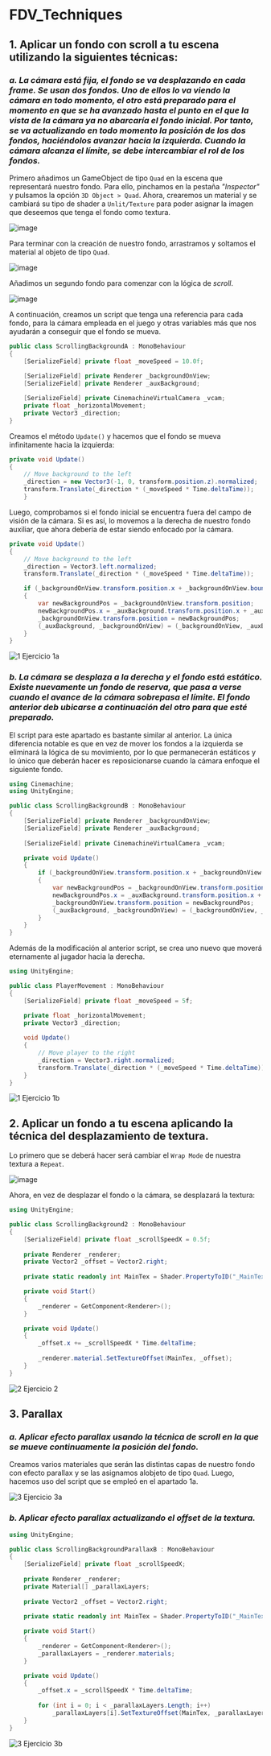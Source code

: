 # FDV_Techniques

## 1. Aplicar un fondo con scroll a tu escena utilizando la siguientes técnicas: 

### _a. La cámara está fija, el fondo se va desplazando en cada frame. Se usan dos fondos. Uno de ellos lo va viendo la cámara en todo momento, el otro está preparado para el momento en que se ha avanzado hasta el punto en el que la vista de la cámara ya no abarcaría el fondo inicial. Por tanto, se va actualizando en todo momento la posición de los dos fondos, haciéndolos avanzar hacia la izquierda. Cuando la cámara alcanza el límite, se debe intercambiar el rol de los fondos._

Primero añadimos un GameObject de tipo `Quad` en la escena que representará nuestro fondo. Para ello, pinchamos en la pestaña _"Inspector"_ y pulsamos la opción `3D Object > Quad`. Ahora, crearemos un material y se cambiará su tipo de shader a `Unlit/Texture` para poder asignar la imagen que deseemos que tenga el fondo como textura.

![image](https://github.com/user-attachments/assets/6c67205b-8348-4122-a5c1-729bc3f45c90)

Para terminar con la creación de nuestro fondo, arrastramos y soltamos el material al objeto de tipo `Quad`.

![image](https://github.com/user-attachments/assets/b4338509-6cc3-48bd-9f86-ee779a3e01d4)

Añadimos un segundo fondo para comenzar con la lógica de _scroll_.

![image](https://github.com/user-attachments/assets/8c473e98-ccc6-4f45-959c-b930a484745d)

A continuación, creamos un script que tenga una referencia para cada fondo, para la cámara empleada en el juego y otras variables más que nos ayudarán a conseguir que el fondo se mueva.

```cs
public class ScrollingBackgroundA : MonoBehaviour
{
    [SerializeField] private float _moveSpeed = 10.0f;
    
    [SerializeField] private Renderer _backgroundOnView;
    [SerializeField] private Renderer _auxBackground;

    [SerializeField] private CinemachineVirtualCamera _vcam;
    private float _horizontalMovement;
    private Vector3 _direction;
}

```

Creamos el método `Update()` y hacemos que el fondo se mueva infinitamente hacia la izquierda:

```cs
private void Update()
{
    // Move background to the left
    _direction = new Vector3(-1, 0, transform.position.z).normalized;
    transform.Translate(_direction * (_moveSpeed * Time.deltaTime));
    }
```

Luego, comprobamos si el fondo inicial se encuentra fuera del campo de visión de la cámara. Si es así, lo movemos a la derecha de nuestro fondo auxiliar, que ahora debería de estar siendo enfocado por la cámara.

```cs
private void Update()
{
    // Move background to the left
    _direction = Vector3.left.normalized;
    transform.Translate(_direction * (_moveSpeed * Time.deltaTime));

    if (_backgroundOnView.transform.position.x + _backgroundOnView.bounds.size.x < _vcam.transform.position.x)
    {
        var newBackgroundPos = _backgroundOnView.transform.position;
        newBackgroundPos.x = _auxBackground.transform.position.x + _auxBackground.bounds.size.x;
        _backgroundOnView.transform.position = newBackgroundPos;
        (_auxBackground, _backgroundOnView) = (_backgroundOnView, _auxBackground);
    }
}
```

![1  Ejercicio 1a](https://github.com/user-attachments/assets/a38d7097-87cd-4931-b71d-c8a3f0716dd4)

### _b. La cámara se desplaza a la derecha y el fondo está estático. Existe nuevamente un fondo de reserva, que pasa a verse cuando el avance de la cámara sobrepasa el límite. El fondo anterior deb ubicarse a continuación del otro para que esté preparado._

El script para este apartado es bastante similar al anterior. La única diferencia notable es que en vez de mover los fondos a la izquierda se eliminará la lógica de su movimiento, por lo que permanecerán estáticos y lo único que deberán hacer es reposicionarse cuando la cámara enfoque el siguiente fondo.

```cs
using Cinemachine;
using UnityEngine;

public class ScrollingBackgroundB : MonoBehaviour
{
    [SerializeField] private Renderer _backgroundOnView;
    [SerializeField] private Renderer _auxBackground;
    
    [SerializeField] private CinemachineVirtualCamera _vcam;

    private void Update()
    {
        if (_backgroundOnView.transform.position.x + _backgroundOnView.bounds.size.x < _vcam.transform.position.x)
        {
            var newBackgroundPos = _backgroundOnView.transform.position;
            newBackgroundPos.x = _auxBackground.transform.position.x + _auxBackground.bounds.size.x;
            _backgroundOnView.transform.position = newBackgroundPos;
            (_auxBackground, _backgroundOnView) = (_backgroundOnView, _auxBackground);
        }
    }
}
```

Además de la modificación al anterior script, se crea uno nuevo que moverá eternamente al jugador hacia la derecha.

```cs
using UnityEngine;

public class PlayerMovement : MonoBehaviour
{
    [SerializeField] private float _moveSpeed = 5f;

    private float _horizontalMovement;
    private Vector3 _direction;
    
    void Update()
    {
        // Move player to the right
        _direction = Vector3.right.normalized;
        transform.Translate(_direction * (_moveSpeed * Time.deltaTime));
    }
}
```

![1  Ejercicio 1b](https://github.com/user-attachments/assets/a4382897-bf01-4808-a9b7-6ca4d3021689)


## 2. Aplicar un fondo a tu escena aplicando la técnica del desplazamiento de textura.

Lo primero que se deberá hacer será cambiar el `Wrap Mode` de nuestra textura a `Repeat`.

![image](https://github.com/user-attachments/assets/6eb51b54-39be-47bc-9df2-28b673c159c1)

Ahora, en vez de desplazar el fondo o la cámara, se desplazará la textura:

```cs
using UnityEngine;

public class ScrollingBackground2 : MonoBehaviour
{
    [SerializeField] private float _scrollSpeedX = 0.5f;
    
    private Renderer _renderer; 
    private Vector2 _offset = Vector2.right;
    
    private static readonly int MainTex = Shader.PropertyToID("_MainTex");

    private void Start()
    {
        _renderer = GetComponent<Renderer>();
    }

    private void Update()
    {
        _offset.x += _scrollSpeedX * Time.deltaTime;
        
        _renderer.material.SetTextureOffset(MainTex, _offset);
    }
}
```

![2  Ejercicio 2](https://github.com/user-attachments/assets/d50b6063-306a-4b14-9811-b3ea5da8ac33)

## 3. Parallax

### _a. Aplicar efecto parallax usando la técnica de scroll en la que se mueve continuamente la posición del fondo._

Creamos varios materiales que serán las distintas capas de nuestro fondo con efecto parallax y se las asignamos alobjeto de tipo `Quad`. Luego, hacemos uso del script que se empleó en el apartado 1a.


![3  Ejercicio 3a](https://github.com/user-attachments/assets/ccb0a72b-32ea-4e75-8631-bb2d15f5296b)


### _b. Aplicar efecto parallax actualizando el offset de la textura._

```cs
using UnityEngine;

public class ScrollingBackgroundParallaxB : MonoBehaviour
{
    [SerializeField] private float _scrollSpeedX;
    
    private Renderer _renderer;
    private Material[] _parallaxLayers;
    
    private Vector2 _offset = Vector2.right;

    private static readonly int MainTex = Shader.PropertyToID("_MainTex");
    
    private void Start()
    {
        _renderer = GetComponent<Renderer>();
        _parallaxLayers = _renderer.materials;
    }

    private void Update()
    {
        _offset.x = _scrollSpeedX * Time.deltaTime;
        
        for (int i = 0; i < _parallaxLayers.Length; i++)
            _parallaxLayers[i].SetTextureOffset(MainTex, _parallaxLayers[i].GetTextureOffset(MainTex) + _offset / (i + 1.0f));
    }
}
```

![3  Ejercicio 3b](https://github.com/user-attachments/assets/cd04954f-cf0e-4609-82bc-70c067af4aa9)

